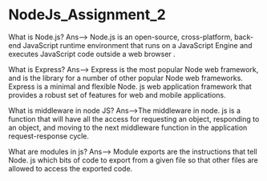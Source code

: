 # NodeJs_Assignment_2
What is Node.js?
Ans--> Node.js is an open-source, cross-platform, back-end JavaScript runtime environment that runs on a JavaScript Engine and executes JavaScript code outside a web browser .

What is Express?
Ans--> Express is the most popular Node web framework, and is the library for a number of other popular Node web frameworks.
Express is a minimal and flexible Node. js web application framework that provides a robust set of features for web and mobile applications.

What is middleware in node JS?
Ans-->The middleware in node. js is a function that will have all the access for requesting an object, responding to an object, and moving to the next middleware function in the application request-response cycle.

What are modules in js?
Ans--> Module exports are the instructions that tell Node. js which bits of code to export from a given file so that other files are allowed to access the exported code.
